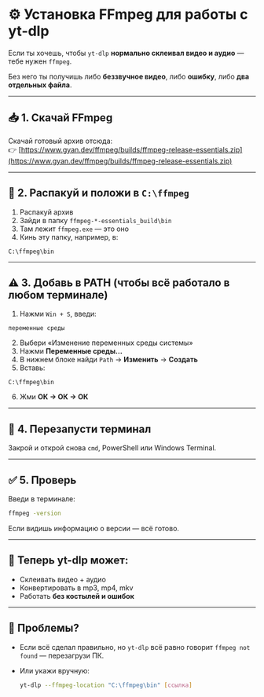 # ⚙️ Установка FFmpeg для работы с yt-dlp

Если ты хочешь, чтобы `yt-dlp` **нормально склеивал видео и аудио** — тебе нужен `ffmpeg`.

Без него ты получишь либо **беззвучное видео**, либо **ошибку**, либо **два отдельных файла**.

---

## 📥 1. Скачай FFmpeg

Скачай готовый архив отсюда:  
👉 [https://www.gyan.dev/ffmpeg/builds/ffmpeg-release-essentials.zip](https://www.gyan.dev/ffmpeg/builds/ffmpeg-release-essentials.zip)

---

## 📂 2. Распакуй и положи в `C:\ffmpeg`

1. Распакуй архив
2. Зайди в папку `ffmpeg-*-essentials_build\bin`
3. Там лежит `ffmpeg.exe` — это оно
4. Кинь эту папку, например, в:  
```
C:\ffmpeg\bin
```

---

## ⚠️ 3. Добавь в PATH (чтобы всё работало в любом терминале)

1. Нажми `Win + S`, введи:
```
переменные среды
```

2. Выбери «Изменение переменных среды системы»
3. Нажми **Переменные среды...**
4. В нижнем блоке найди `Path` → **Изменить** → **Создать**
5. Вставь:
```
C:\ffmpeg\bin
````

6. Жми **ОК → ОК → ОК**

---

## 🔁 4. Перезапусти терминал

Закрой и открой снова `cmd`, PowerShell или Windows Terminal.

---

## ✅ 5. Проверь

Введи в терминале:

```bash
ffmpeg -version
````

Если видишь информацию о версии — всё готово.

---

## 🎉 Теперь yt-dlp может:

* Склеивать видео + аудио
* Конвертировать в mp3, mp4, mkv
* Работать **без костылей и ошибок**

---

## 🧨 Проблемы?

* Если всё сделал правильно, но `yt-dlp` всё равно говорит `ffmpeg not found` — перезагрузи ПК.
* Или укажи вручную:

  ```bash
  yt-dlp --ffmpeg-location "C:\ffmpeg\bin" [ссылка]
  ```
